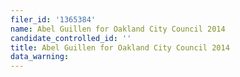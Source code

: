 ```yaml
---
filer_id: '1365384'
name: Abel Guillen for Oakland City Council 2014
candidate_controlled_id: ''
title: Abel Guillen for Oakland City Council 2014
data_warning: 
---
```

